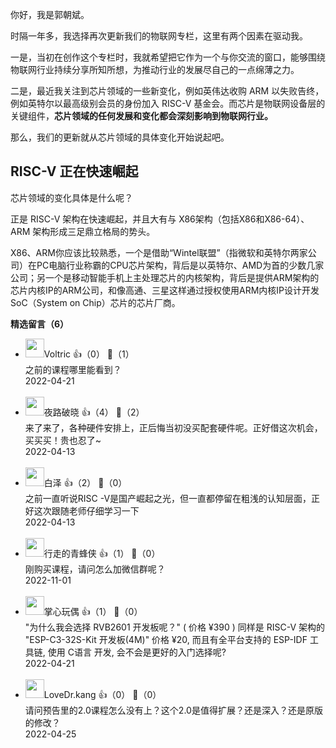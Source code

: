 你好，我是郭朝斌。

时隔一年多，我选择再次更新我们的物联网专栏，这里有两个因素在驱动我。

一是，当初在创作这个专栏时，我就希望把它作为一个与你交流的窗口，能够围绕物联网行业持续分享所知所想，为推动行业的发展尽自己的一点绵薄之力。

二是，最近我关注到芯片领域的一些新变化，例如英伟达收购 ARM 以失败告终，例如英特尔以最高级别会员的身份加入 RISC-V 基金会。而芯片是物联网设备层的关键组件，**芯片领域的任何发展和变化都会深刻影响到物联网行业。**

那么，我们的更新就从芯片领域的具体变化开始说起吧。

## RISC-V 正在快速崛起

芯片领域的变化具体是什么呢？

正是 RISC-V 架构在快速崛起，并且大有与 X86架构（包括X86和X86-64）、ARM 架构形成三足鼎立格局的势头。

X86、ARM你应该比较熟悉，一个是借助“Wintel联盟”（指微软和英特尔两家公司）在PC电脑行业称霸的CPU芯片架构，背后是以英特尔、AMD为首的少数几家公司；另一个是移动智能手机上主处理芯片的内核架构，背后是提供ARM架构的芯片内核IP的ARM公司，和像高通、三星这样通过授权使用ARM内核IP设计开发SoC（System on Chip）芯片的芯片厂商。
<div><strong>精选留言（6）</strong></div><ul>
<li><img src="https://static001.geekbang.org/account/avatar/00/0f/7f/20/4882a207.jpg" width="30px"><span>Voltric</span> 👍（0） 💬（1）<div>之前的课程哪里能看到？</div>2022-04-21</li><br/><li><img src="http://thirdwx.qlogo.cn/mmopen/vi_32/3hZfficKPGCq2kjFBu9SgaMjibJTEl7iaW1ta6pZNyiaWP8XEsNpunlnsiaOtBpWTXfT5BvRP3qNByml6p9rtBvqewg/132" width="30px"><span>夜路破晓</span> 👍（4） 💬（2）<div>来了来了，各种硬件安排上，正后悔当初没买配套硬件呢。正好借这次机会，买买买！贵也忍了~</div>2022-04-13</li><br/><li><img src="https://static001.geekbang.org/account/avatar/00/1c/2c/38/e4114500.jpg" width="30px"><span>白泽</span> 👍（2） 💬（0）<div>之前一直听说RISC -V是国产崛起之光，但一直都停留在粗浅的认知层面，正好这次跟随老师仔细学习一下</div>2022-04-13</li><br/><li><img src="https://static001.geekbang.org/account/avatar/00/10/7e/21/71443458.jpg" width="30px"><span>行走的青蜂侠</span> 👍（1） 💬（0）<div>刚购买课程，请问怎么加微信群呢？</div>2022-11-01</li><br/><li><img src="https://static001.geekbang.org/account/avatar/00/10/5d/df/b105da77.jpg" width="30px"><span>掌心玩偶</span> 👍（1） 💬（0）<div>&quot;为什么我会选择 RVB2601 开发板呢？&quot; ( 价格 ¥390 )
同样是 RISC-V 架构的 &quot;ESP-C3-32S-Kit 开发板(4M)&quot; 价格 ¥20, 而且有全平台支持的 ESP-IDF 工具链, 使用 C语言 开发, 会不会是更好的入门选择呢?</div>2022-04-21</li><br/><li><img src="https://static001.geekbang.org/account/avatar/00/11/12/56/4abadfc3.jpg" width="30px"><span>LoveDr.kang</span> 👍（0） 💬（0）<div>请问预告里的2.0课程怎么没有上？这个2.0是值得扩展？还是深入？还是原版的修改？</div>2022-04-25</li><br/>
</ul>
